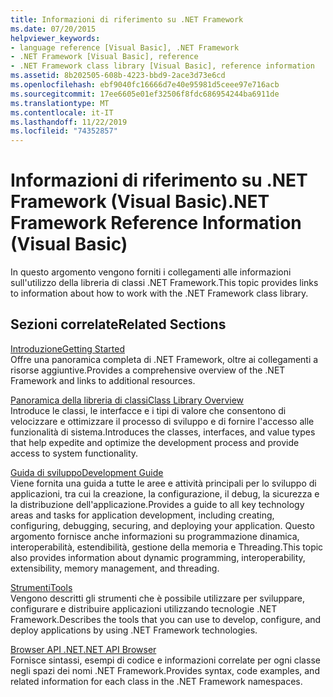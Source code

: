```yaml
---
title: Informazioni di riferimento su .NET Framework
ms.date: 07/20/2015
helpviewer_keywords:
- language reference [Visual Basic], .NET Framework
- .NET Framework [Visual Basic], reference
- .NET Framework class library [Visual Basic], reference information
ms.assetid: 8b202505-608b-4223-bbd9-2ace3d73e6cd
ms.openlocfilehash: ebf9040fc16666d7e40e95981d5ceee97e716acb
ms.sourcegitcommit: 17ee6605e01ef32506f8fdc686954244ba6911de
ms.translationtype: MT
ms.contentlocale: it-IT
ms.lasthandoff: 11/22/2019
ms.locfileid: "74352857"
---
```

# <a name="net-framework-reference-information-visual-basic"></a><span data-ttu-id="fb0ff-102">Informazioni di riferimento su .NET Framework (Visual Basic)</span><span class="sxs-lookup"><span data-stu-id="fb0ff-102">.NET Framework Reference Information (Visual Basic)</span></span>
<span data-ttu-id="fb0ff-103">In questo argomento vengono forniti i collegamenti alle informazioni sull'utilizzo della libreria di classi .NET Framework.</span><span class="sxs-lookup"><span data-stu-id="fb0ff-103">This topic provides links to information about how to work with the .NET Framework class library.</span></span>  
  
## <a name="related-sections"></a><span data-ttu-id="fb0ff-104">Sezioni correlate</span><span class="sxs-lookup"><span data-stu-id="fb0ff-104">Related Sections</span></span>  
 [<span data-ttu-id="fb0ff-105">Introduzione</span><span class="sxs-lookup"><span data-stu-id="fb0ff-105">Getting Started</span></span>](../../framework/get-started/index.md)  
 <span data-ttu-id="fb0ff-106">Offre una panoramica completa di .NET Framework, oltre ai collegamenti a risorse aggiuntive.</span><span class="sxs-lookup"><span data-stu-id="fb0ff-106">Provides a comprehensive overview of the .NET Framework and links to additional resources.</span></span>  
  
 [<span data-ttu-id="fb0ff-107">Panoramica della libreria di classi</span><span class="sxs-lookup"><span data-stu-id="fb0ff-107">Class Library Overview</span></span>](../../standard/class-library-overview.md)  
 <span data-ttu-id="fb0ff-108">Introduce le classi, le interfacce e i tipi di valore che consentono di velocizzare e ottimizzare il processo di sviluppo e di fornire l'accesso alle funzionalità di sistema.</span><span class="sxs-lookup"><span data-stu-id="fb0ff-108">Introduces the classes, interfaces, and value types that help expedite and optimize the development process and provide access to system functionality.</span></span>  
  
 [<span data-ttu-id="fb0ff-109">Guida di sviluppo</span><span class="sxs-lookup"><span data-stu-id="fb0ff-109">Development Guide</span></span>](../../framework/development-guide.md)  
 <span data-ttu-id="fb0ff-110">Viene fornita una guida a tutte le aree e attività principali per lo sviluppo di applicazioni, tra cui la creazione, la configurazione, il debug, la sicurezza e la distribuzione dell'applicazione.</span><span class="sxs-lookup"><span data-stu-id="fb0ff-110">Provides a guide to all key technology areas and tasks for application development, including creating, configuring, debugging, securing, and deploying your application.</span></span> <span data-ttu-id="fb0ff-111">Questo argomento fornisce anche informazioni su programmazione dinamica, interoperabilità, estendibilità, gestione della memoria e Threading.</span><span class="sxs-lookup"><span data-stu-id="fb0ff-111">This topic also provides information about dynamic programming, interoperability, extensibility, memory management, and threading.</span></span>  
  
 [<span data-ttu-id="fb0ff-112">Strumenti</span><span class="sxs-lookup"><span data-stu-id="fb0ff-112">Tools</span></span>](../../framework/tools/index.md)  
 <span data-ttu-id="fb0ff-113">Vengono descritti gli strumenti che è possibile utilizzare per sviluppare, configurare e distribuire applicazioni utilizzando tecnologie .NET Framework.</span><span class="sxs-lookup"><span data-stu-id="fb0ff-113">Describes the tools that you can use to develop, configure, and deploy applications by using .NET Framework technologies.</span></span>  
  
 [<span data-ttu-id="fb0ff-114">Browser API .NET</span><span class="sxs-lookup"><span data-stu-id="fb0ff-114">.NET API Browser</span></span>](../../../api/index.md)  
 <span data-ttu-id="fb0ff-115">Fornisce sintassi, esempi di codice e informazioni correlate per ogni classe negli spazi dei nomi .NET Framework.</span><span class="sxs-lookup"><span data-stu-id="fb0ff-115">Provides syntax, code examples, and related information for each class in the .NET Framework namespaces.</span></span>
